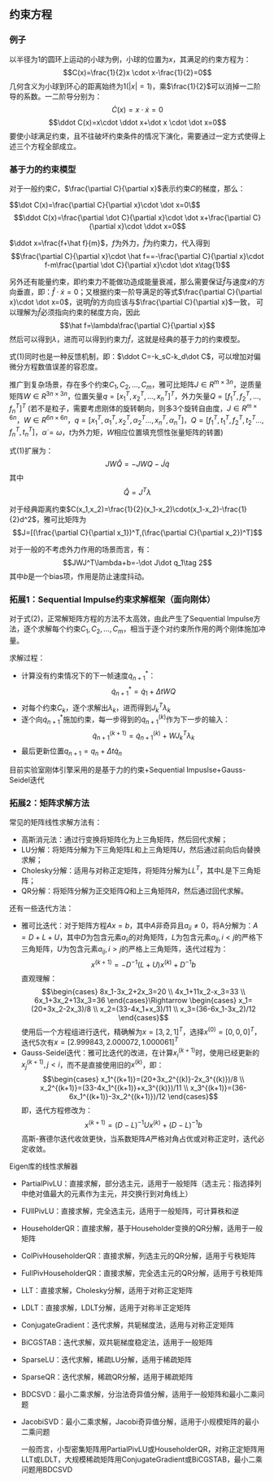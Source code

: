 ## 约束方程
### 例子
以半径为1的圆环上运动的小球为例，小球的位置为$x$，其满足的约束方程为：
$$C(x)=\frac{1}{2}x \cdot x-\frac{1}{2}=0$$
几何含义为小球到环心的距离始终为1($|x|=1$)，乘$\frac{1}{2}$可以消掉一二阶导的系数。一二阶导分别为：
$$\dot C(x)=x\cdot \dot x=0$$
$$\ddot C(x)=x\cdot \ddot x+\dot x \cdot \dot x=0$$
要使小球满足约束，且不往破坏约束条件的情况下演化，需要通过一定方式使得上述三个方程全部成立。

### 基于力的约束模型
对于一般约束$C$，$\frac{\partial C}{\partial x}$表示约束$C$的梯度，那么：

$$\dot C(x)=\frac{\partial C}{\partial x}\cdot \dot x=0\$$
$$\ddot C(x)=\frac{\partial \dot C}{\partial x}\cdot \dot x+\frac{\partial C}{\partial x}\cdot \ddot x=0$$

$\ddot x=\frac{f+\hat f}{m}$，$f$为外力，$\hat f$为约束力，代入得到
$$\frac{\partial C}{\partial x}\cdot \hat f==-\frac{\partial C}{\partial x}\cdot f-m\frac{\partial \dot C}{\partial x}\cdot \dot x\tag{1}$$

另外还有能量约束，即约束力不能做功造成能量衰减，那么需要保证$\hat f$与速度$\dot x$的方向垂直，即：$\hat f \cdot \dot x=0$；又根据约束一阶导满足的等式$\frac{\partial C}{\partial x}\cdot \dot x=0$，说明$\hat f$的方向应该与$\frac{\partial C}{\partial x}$一致，
可以理解为$\hat f$必须指向约束的梯度方向，因此
$$\hat f=\lambda\frac{\partial C}{\partial x}$$
然后可以得到$\lambda$，进而可以得到约束力$\hat f$，这就是经典的基于力的约束模型。

式(1)同时也是一种反馈机制，即：$\ddot C=-k_sC-k_d\dot C$，可以增加对偏微分方程数值误差的容忍度。

推广到复杂场景，存在多个约束$C_1,C_2,...,C_m$，雅可比矩阵$J\in R^{m\times 3n}$，逆质量矩阵$W\in R^{3n\times 3n}$，位置矢量$q=[x_1^T,x_2^T,...,x_n^T]^T$，外力矢量$Q=[f_1^T,f_2^T,...,f_n^T]^T$ (若不是粒子，需要考虑刚体的旋转朝向，则多3个旋转自由度，$J\in R^{m\times 6n}$，$W\in R^{6n\times 6n}$，$q=[x_1^T,\alpha_1^T,x_2^T,\alpha_2^T...,x_n^T,\alpha_n^T]$，$Q=[f_1^T,t_1^T,f_2^T,t_2^T...,f_n^T,t_n^T]$，$\dot \alpha=\omega$，$t$为外力矩，$W$相应位置填充惯性张量矩阵的转置)

式(1)扩展为：
$$JW\hat Q=-JWQ-\dot J\dot q$$
其中
$$\hat Q=J^T\lambda$$

对于经典距离约束$C(x_1,x_2)=\frac{1}{2}(x_1-x_2)\cdot(x_1-x_2)-\frac{1}{2}d^2$，雅可比矩阵为
$$J=[(\frac{\partial C}{\partial x_1})^T,(\frac{\partial C}{\partial x_2})^T]$$

对于一般的不考虑外力作用的场景而言，有：
$$JWJ^T\lambda+b=-\dot J\dot q_1\tag 2$$
其中$b$是一个bias项，作用是防止速度抖动。

### 拓展1：Sequential Impulse约束求解框架（面向刚体）
对于式(2)，正常解矩阵方程的方法不太高效，由此产生了Sequential Impulse方法，逐个求解每个约束$C_1,C_2,...,C_m$，相当于逐个对约束所作用的两个刚体施加冲量。

求解过程：
- 计算没有约束情况下的下一帧速度$\dot q_{n+1}^*$：
  $$\dot q_{n+1}^*=\dot q_1+\Delta tWQ$$
- 对每个约束$C_k$，逐个求解出$\lambda_k$，进而得到$J_k^T\lambda_k$
- 逐个向$\dot q_{n+1}^*$施加约束，每一步得到的$\dot q_{n+1}^{(k)}$作为下一步的输入：
  $$\dot q_{n+1}^{(k+1)}=\dot q_{n+1}^{(k)}+WJ_k^T\lambda_k$$
- 最后更新位置$q_{n+1}=q_n+\Delta t\dot q_n$

目前实验室刚体引擎采用的是基于力的约束+Sequential Impuslse+Gauss-Seidel迭代

### 拓展2：矩阵求解方法
常见的矩阵线性求解方法有：
- 高斯消元法：通过行变换将矩阵化为上三角矩阵，然后回代求解；
- LU分解：将矩阵分解为下三角矩阵$L$和上三角矩阵$U$，然后通过前向后向替换求解；
- Cholesky分解：适用与对称正定矩阵，将矩阵分解为$LL^T$，其中$L$是下三角矩阵；
- QR分解：将矩阵分解为正交矩阵$Q$和上三角矩阵$R$，然后通过回代求解。

还有一些迭代方法：

- 雅可比迭代：对于矩阵方程$Ax=b$，其中$A$非奇异且$a_{ii}\neq 0$，将A分解为：$A=D+L+U$，其中$D$为包含元素$a_{ii}$的对角矩阵，$L$为包含元素$a_{ij},i<j$的严格下三角矩阵，$U$为包含元素$a_{ij},i>j$的严格上三角矩阵，迭代过程为：
  $$x^{(k+1)}=-D^{-1}(L+U)x^{(k)}+D^{-1}b$$
  直观理解：
  $$\begin{cases}
  8x_1-3x_2+2x_3=20 \\
  4x_1+11x_2-x_3=33 \\
  6x_1+3x_2+13x_3=36
  \end{cases}\Rightarrow
  \begin{cases}
  x_1=(20+3x_2-2x_3)/8 \\
  x_2=(33-4x_1+x_3)/11 \\
  x_3=(36-6x_1-3x_2)/12
  \end{cases}$$
  使用后一个方程组进行迭代，精确解为$x=[3,2,1]^T$，选择$x^{(0)}=[0,0,0]^T$，迭代5次有$x=[2.999843,2.000072,1.000061]^T$
- Gauss-Seidel迭代：雅可比迭代的改进，在计算$x_i^{(k+1)}$时，使用已经更新的$x_j^{(k+1)},j<i$，而不是直接使用旧的$x^{(k)}$，即：
  $$\begin{cases}
  x_1^{(k+1)}=(20+3x_2^{(k)}-2x_3^{(k)})/8 \\
  x_2^{(k+1)}=(33-4x_1^{(k+1)}+x_3^{(k)})/11 \\
  x_3^{(k+1)}=(36-6x_1^{(k+1)}-3x_2^{(k+1)})/12
  \end{cases}$$
  即，迭代方程修改为：
  $$x^{(k+1)}=(D-L)^{-1}Ux^{(k)}+(D-L)^{-1}b$$
  高斯-赛德尔迭代收敛更快，当系数矩阵$A$严格对角占优或对称正定时，迭代必定收敛。

Eigen库的线性求解器
- PartialPivLU：直接求解，部分选主元，适用于一般矩阵（选主元：指选择列中绝对值最大的元素作为主元，并交换行到对角线上）
- FUllPivLU：直接求解，完全选主元，适用于一般矩阵，可计算秩和逆
- HouseholderQR：直接求解，基于Householder变换的QR分解，适用于一般矩阵
- ColPivHouseholderQR：直接求解，列选主元的QR分解，适用于亏秩矩阵
- FullPivHouseholderQR：直接求解，完全选主元的QR分解，适用于亏秩矩阵
- LLT：直接求解，Cholesky分解，适用于对称正定矩阵
- LDLT：直接求解，LDLT分解，适用于对称半正定矩阵
- ConjugateGradient：迭代求解，共轭梯度法，适用与对称正定矩阵
- BiCGSTAB：迭代求解，双共轭梯度稳定法，适用于一般矩阵
- SparseLU：迭代求解，稀疏LU分解，适用于稀疏矩阵
- SparseQR：迭代求解，稀疏QR分解，适用于稀疏矩阵
- BDCSVD：最小二乘求解，分治法奇异值分解，适用于一般矩阵和最小二乘问题
- JacobiSVD：最小二乘求解，Jacobi奇异值分解，适用于小规模矩阵的最小二乘问题

  一般而言，小型密集矩阵用PartialPivLU或HouseholderQR，对称正定矩阵用LLT或LDLT，大规模稀疏矩阵用ConjugateGradient或BiCGSTAB，最小二乘问题用BDCSVD
